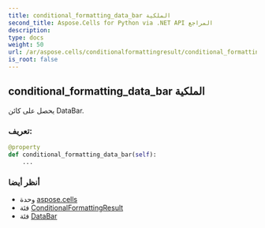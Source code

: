 ```yaml
---
title: conditional_formatting_data_bar الملكية
second_title: Aspose.Cells for Python via .NET API المراجع
description:
type: docs
weight: 50
url: /ar/aspose.cells/conditionalformattingresult/conditional_formatting_data_bar/
is_root: false
---
```

##  conditional_formatting_data_bar الملكية

يحصل على كائن DataBar.
###  تعريف:
```python
@property
def conditional_formatting_data_bar(self):
    ...
```

###  أنظر أيضا
* وحدة [aspose.cells](../../)
* فئة [ConditionalFormattingResult](/cells/python-net/ar/aspose.cells/conditionalformattingresult)
* فئة [DataBar](/cells/python-net/ar/aspose.cells/databar)
